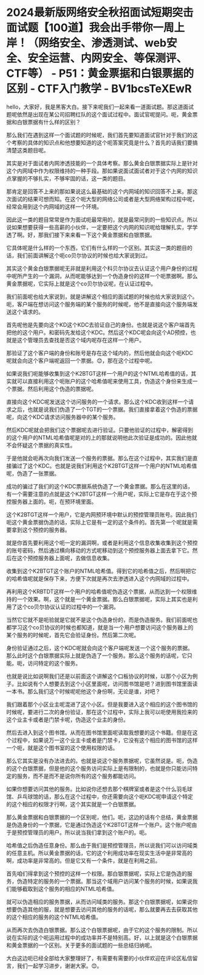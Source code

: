 # 2024最新版网络安全秋招面试短期突击面试题【100道】我会出手带你一周上岸！（网络安全、渗透测试、web安全、安全运营、内网安全、等保测评、CTF等） - P51：黄金票据和白银票据的区别 - CTF入门教学 - BV1bcsTeXEwR

hello，大家好，我是黑客大白。接下来呢我们一起来看一道面试题。那这道面试题呢依然是出现在某公司招聘红队的这个面试过程中。面试官呢提问。呃，黄金票据和白银票据有什么样的区别？

那么我们在遇到这样一个面试题的时候呢，我们首先要知道面试官针对于我们的这个考察的具体的知识点和他想要知道的这个呃答案究竟是什么？首先的话我们要搞清楚这类题目呢。

其实是对于面试者内网渗透技能的一个具体考察。那么黄金白银票据实际上是针对这个内网域中作为权限维持的一种手段。那如果说面试面试者对于这个内网的知识点掌握的不够扎实，不够牢固的话，这一类的题目。

那肯定是回答不上来的那如果说这么最基础的这个内网域的知识回答不上来。那这次面试的结果可想而知。在这个呃大型的网络公司或者是大型网络架构过程中呢，经常会用到这个内网域的这样一个环境。

因此这一类的题目常常是作为面试呃最常用的，就是最常问到的一些知识点。所以说如果想要获得一些高薪的小伙伴，一定要把这个内网的知识呢给理解扎实，学学透了啊。好，那我们接下来来看一下这个黄金票据和白银票据。

它具体呢是什么样的一个东西，它们有什么样的一个区别。其实这一类的题目的话，我们前面讲解这个呃co贝尔协议的时候也给大家说到过。

其实这个黄金白银票据呢无非就是利用这个科贝尔协议去认证这个用户身份的过程中呢所产生的一个漏洞，从而呢能够达到一个伪造身份的这样一个呃票据啊。那么黄金票据呢，它实际上就是这个co贝尔协议呢，在认证过程中。

我们前面呢也给大家说到，就是讲解这个相应的面试题的时候也给大家说到这个。呃，客户端在想访问这个服务端的某个服务的时候呢，他不是直接向这个服务端发送这个请求的。

首先呢他是先要向这个KD这个KDC去验证自己的身份。也就是说这个客户端首先把他的这个用户。和密码先发给这个KDC。然后这个KDC呢会向这个AD预控，也就是这个管理员去查找是否这个域内呢存在这样一个用户。

那验证了这个客户端的身份和账号是存在这个域内的，然后他就会向这个呃KDC呢就会向这个客户端呢返回一个票据。😊，那在这个过程中呢。

如果说我们呃能够收集到这个K2BTGT这样一个用户的这个NTML哈希值的话，其实就可以直接利用这个呃账户的这个哈希值呢来使用工具，伪造这个身份来生成一个票据。然后利用这个伪造的票据呢。

直接向这个KDC呢发送这个访问服务的一个请求。那么这个KDC收到这样一个请求之后，也就是说我们伪造了一个TGT的一个票据。我们直接拿着这个伪造的票据呢，向这个KDC请求访问服务器中的某个服务。

然后KDC呢就会把我们这个票据呢去进行验证。只要他验证的过程中，解密得到的这个用户的NTML哈希值呢是对的上的那就说明他此次验证是成功的。因此他就不会怀疑这个票据的真实性。

于是他就会呃再次向我们发送一个服务的票据。那么在这个过程中，其实我们是直接骗过了这个KDC。也就是说我们利用这个K2BTGT这样一个用户的NTML哈希值呢，伪造了一张票据。

成功的骗过了我们的这个KDC票据系统伪造了一个黄金票据。那么在这里的话，有一个需要注意的点就是这个K2BTGT这样一个用户呢，实际上它是存在于这个预控服务器上面的。呃，在预环境里面。

这个K2BTGT这样一个用户，它是内网预环境中默认的预控管理员账号。因此我们呃这个黄金票据伪造的话，实际上它是有一定的这个条件的。首先第一个呢就是需要拿到这个预控的服务器。

就是你首先要利用这个呃一定的漏洞啊，或者是利用这个信息收集收集到这个预控的账号密码，然后通过横向移动的方式呢移动到这个预控服务器上面去拿下它。然后在这个预控服务器上面呢，去做信息收集。

收集到这个K2BTGT这个账户的NTML哈希值。得到它的哈希值之后，然后啊把它的哈希值呢就是保存下来，方便下次就是再次去渗透进入这个内网域的过程中。

再利用这个KRBTDT这样一个用户的哈希值呢伪造这个票据，从而达到一个权限维持的一个效果。啊，这个就是一个黄金票据。那么白银票据呢，实际上其实也是利用了这个co贝尔协议认证的过程中的一个漏洞。

当然它它就不是呃验就是它就不是这个伪造身份的，而是伪造服务。我们前面呢也都学习这个co贝协议的时候也都知道，就是当一个用户想要访问这个服务器上的某个服务的时候呢，首先它会验证身份。然后第二次呢。

身份验证通过之后，这个KDC呢就会向这个客户端呢发送一个这个服务的票据。那么此时这个白银票据实际上就是伪造了一个服务。那么这个服务的话呢，它只能。呃，访问特定的这个服务。

也就是说比如说啊我们还是以前面这个讲解这个口板协议的时候，以那个小区为例子。比如说有个人想要去到这个小区里面呢，访问图书馆是吧？进到图书馆里面读一本书。那么我们这个时候呢呃他这个身份啊，无论是谁，对吧？

我们跟着那个小区业主呢混进了这个小区。但是我要进入这个相应的这个图书馆的时候呢，要进行二次的身份验证，那在这个过程中，实际上我可以呃使用我捡来的这个业主卡或者是门禁卡呢，伪造这个业主的身份。

然后去进入到这个图书馆。从而在图书馆里面呢读取我想要的这个书籍。但是在这个过程中，如果说万一这个业主卡或者是门禁卡，它没有这个相应的图书馆的这样一个呃，就是这个图书室的这个使用权限的话。

那么它其实是没有办法进去的。也就是说这个服务票据呢，它虽然说是。呃，伪造的这个白银票据，但是他的这个服务访问实际上是有限制的，也就是你只能访问特定的服务，而不是而不是说你所有的这个服务都能访问。

如果你想要访问其他的服务。比如说你还想去那个棋牌室或者是这个什么羽毛球馆、乒乓球馆的话，那么在这个过程中，你还需要向这个呃KDC呢申请这个特定的这个相应的权限才行啊，这个其实就是一个白银票据。

那么黄金票据和白银票据的一个区别呢，他们。呃，这边的话有个总结，黄金票据是伪造身份的一个票据，它是通过伪造这个K2BTGT这样一个账户。这个账户呢由于是预控管理员的用户。所以说当我们拿到这个账户的。呃。

哈希值之后伪造任意身份。那么由于我们是预控管理员，所以说我们可以访问域类的任意主机。所以黄金票据的话，它的这个利用成功率在现实生活中是非常高的啊，成功率是非常高的。但是它又有一个条件，就是在利用之前。

首先咱们得拿到这个预控的这样一个权限。那白银票据呢，实际上它是伪造的服务，伪造特定的服务的一个票据。那当这个域用户访问某个服务的时候，如果说我们能够截取到这个服务的相应的NTML哈希值。

就可以伪造相应的服务票据，从而访问域类的服务。那这个白银票据呢，如果说你想要伪造其他的服，就是想要去访问其他的服务的话呢，那么就要再去去获取其他的这个相应的服务的这个NTML哈希值。

从而再次去伪造白银票据。那么这个白银票据呢，由于它的这个服务的限制。所以说在实际的这个呃运用过程中的成功率并不是特别高。好，以上就是这个白银票据和黄金票据的一个区别。关于更多的面试题的一些总结归纳呢。

大白这边呃已经全部给大家整理好了，有需要有需要的小伙伴欢迎在评论区私信留言，我们一起学习进步，谢谢大家。😊。

